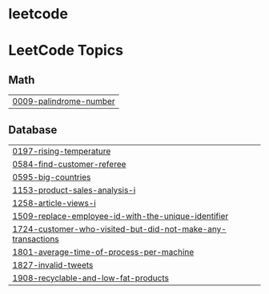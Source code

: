# leetcode
<!---LeetCode Topics Start-->
# LeetCode Topics
## Math
|  |
| ------- |
| [0009-palindrome-number](https://github.com/imswapnilpatange/leetcode/tree/master/0009-palindrome-number) |
## Database
|  |
| ------- |
| [0197-rising-temperature](https://github.com/imswapnilpatange/leetcode/tree/master/0197-rising-temperature) |
| [0584-find-customer-referee](https://github.com/imswapnilpatange/leetcode/tree/master/0584-find-customer-referee) |
| [0595-big-countries](https://github.com/imswapnilpatange/leetcode/tree/master/0595-big-countries) |
| [1153-product-sales-analysis-i](https://github.com/imswapnilpatange/leetcode/tree/master/1153-product-sales-analysis-i) |
| [1258-article-views-i](https://github.com/imswapnilpatange/leetcode/tree/master/1258-article-views-i) |
| [1509-replace-employee-id-with-the-unique-identifier](https://github.com/imswapnilpatange/leetcode/tree/master/1509-replace-employee-id-with-the-unique-identifier) |
| [1724-customer-who-visited-but-did-not-make-any-transactions](https://github.com/imswapnilpatange/leetcode/tree/master/1724-customer-who-visited-but-did-not-make-any-transactions) |
| [1801-average-time-of-process-per-machine](https://github.com/imswapnilpatange/leetcode/tree/master/1801-average-time-of-process-per-machine) |
| [1827-invalid-tweets](https://github.com/imswapnilpatange/leetcode/tree/master/1827-invalid-tweets) |
| [1908-recyclable-and-low-fat-products](https://github.com/imswapnilpatange/leetcode/tree/master/1908-recyclable-and-low-fat-products) |
<!---LeetCode Topics End-->